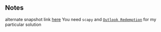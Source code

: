 ## Notes

alternate snapshot link [here](https://drive.google.com/open?id=0B8D2vqg5KC_odXdlRzVYaDV4VEk)
You need `scapy` and [`Outlook Redemption`](http://www.dimastr.com/redemption/home.htm) for my particular solution
